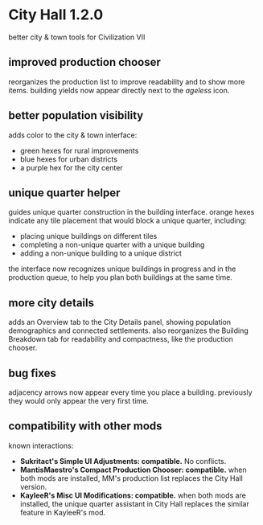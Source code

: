 # City Hall 1.2.0
better city & town tools for Civilization VII

## improved production chooser
reorganizes the production list to improve readability and to show more
items.  building yields now appear directly next to the *ageless* icon.

## better population visibility
adds color to the city & town interface:

- green hexes for rural improvements
- blue hexes for urban districts
- a purple hex for the city center

## unique quarter helper
guides unique quarter construction in the building interface.  orange
hexes indicate any tile placement that would block a unique quarter,
including:

- placing unique buildings on different tiles
- completing a non-unique quarter with a unique building
- adding a non-unique building to a unique district

the interface now recognizes unique buildings in progress and in the
production queue, to help you plan both buildings at the same time.

## more city details
adds an Overview tab to the City Details panel, showing population
demographics and connected settlements.  also reorganizes the Building
Breakdown tab for readability and compactness, like the production
chooser.

## bug fixes
adjacency arrows now appear every time you place a building.  previously
they would only appear the very first time.

## compatibility with other mods
known interactions:

- **Sukritact's Simple UI Adjustments: compatible.**  No conflicts.
- **MantisMaestro's Compact Production Chooser: compatible.**  when both
  mods are installed, MM's production list replaces the City Hall
  version.
- **KayleeR's Misc UI Modifications: compatible.**  when both mods are
  installed, the unique quarter assistant in City Hall replaces the
  similar feature in KayleeR's mod.
